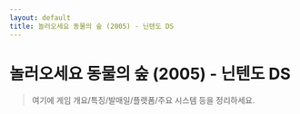```yaml
---
layout: default
title: 놀러오세요 동물의 숲 (2005) - 닌텐도 DS
---
```


# 놀러오세요 동물의 숲 (2005) - 닌텐도 DS

> 여기에 게임 개요/특징/발매일/플랫폼/주요 시스템 등을 정리하세요.
